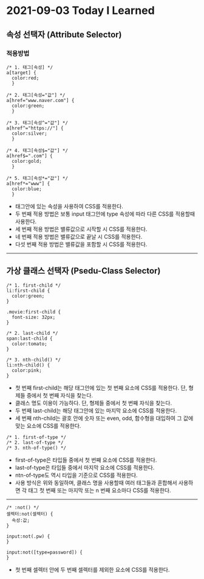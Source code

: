 # 2021-09-03 Today I Learned

## 속성 선택자 (Attribute Selector)
### 적용방법   
~~~
/* 1. 태그[속성] */
a[target] {
  color:red;
  }
  
/* 2. 태그[속성="값"] */
a[href="www.naver.com"] {
  color:green;
  }
  
/* 3. 태그[속성^="값"] */
a[href^="https://"] {
  color:silver;
  }
  
/* 4. 태그[속성$="값"] */
a[href$=".com"] {
  color:gold;
  }
  
/* 5. 태그[속성*="값"] */
a[href*="www"] {
  color:blue;
  }
~~~
* 태그안에 있는 속성을 사용하여 CSS를 적용한다.
* 두 번째 적용 방법은 보통 input 태그안에 type 속성에 따라 다른 CSS를 적용할때 사용한다.
* 세 번째 적용 방법은 밸류값으로 시작할 시 CSS를 적용한다.
* 네 번째 적용 방법은 밸류값으로 끝날 시 CSS를 적용한다.
* 다섯 번째 적용 방법은 밸류값을 포함할 시 CSS를 적용한다.
***

## 가상 클래스 선택자 (Psedu-Class Selector)
~~~
/* 1. first-child */
li:first-child {
  color:green;
}

.movie:first-child {
  font-size: 32px;
}

/* 2. last-child */
span:last-child {
  color:tomato;
}

/* 3. nth-child() */
li:nth-child() {
  color:pink;
}
~~~
* 첫 번째 first-child는 해당 태그안에 있는 첫 번째 요소에 CSS를 적용한다. 단, 형제들 중에서 첫 번째 자식을 찾는다.
* 클래스 명도 이용이 가능하다. 단, 형제들 중에서 첫 번째 자식을 찾는다.
* 두 번째 last-child는 해당 태그안에 있는 마지막 요소에 CSS를 적용한다.
* 세 번째 nth-child는 괄호 안에 숫자 또는 even, odd, 함수형을 대입하여 그 값에 맞는 요소에 CSS를 적용한다.


~~~
/* 1. first-of-type */
/* 2. last-of-type */
/* 3. nth-of-type() */
~~~
* first-of-type은 타입들 중에서 첫 번째 요소에 CSS를 적용한다.
* last-of-type은 타입들 중에서 마지막 요소에 CSS를 적용한다.
* ntn-of-type도 역시 타입을 기준으로 CSS를 적용한다.
* 사용 방식은 위와 동일하며, 클래스 명을 사용할때 여러 태그들과 혼합해서 사용하면 각 태그 첫 번째 또는 마지막 또는 n 번째 요소마다 CSS를 적용한다.

***

~~~
/* :not() */
셀렉터:not(셀렉터) {
  속성:값;
}

input:not(.pw) {
}

input:not([type=password]) {
}
~~~
* 첫 번째 셀렉터 안에 두 번째 셀렉터를 제외한 요소에 CSS를 적용한다.
